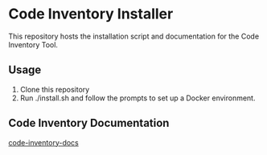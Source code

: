 # Code Inventory Installer
This repository hosts the installation script and documentation for the Code Inventory Tool.

## Usage
1) Clone this repository
2) Run ./install.sh and follow the prompts to set up a Docker environment.

## Code Inventory Documentation

[code-inventory-docs](docs/)
